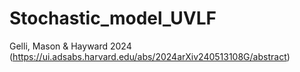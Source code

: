 # Stochastic_model_UVLF

Gelli, Mason & Hayward 2024 (https://ui.adsabs.harvard.edu/abs/2024arXiv240513108G/abstract)
